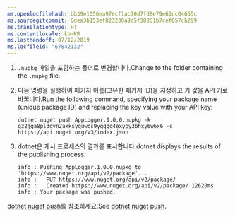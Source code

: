 ```yaml
---
ms.openlocfilehash: bb39e1056ea97ecf1ac70d7fd8e79e65dc04655c
ms.sourcegitcommit: 0dea3b153ef823230a9d5f38351b7cef057cb299
ms.translationtype: HT
ms.contentlocale: ko-KR
ms.lasthandoff: 07/12/2019
ms.locfileid: "67842132"
---
```

1. <span data-ttu-id="6a306-101">`.nupkg` 파일을 포함하는 폴더로 변경합니다.</span><span class="sxs-lookup"><span data-stu-id="6a306-101">Change to the folder containing the `.nupkg` file.</span></span>

1. <span data-ttu-id="6a306-102">다음 명령을 실행하여 패키지 이름(고유한 패키지 ID)을 지정하고 키 값을 API 키로 바꿉니다.</span><span class="sxs-lookup"><span data-stu-id="6a306-102">Run the following command, specifying your package name (unique package ID) and replacing the key value with your API key:</span></span>

    ```cli
    dotnet nuget push AppLogger.1.0.0.nupkg -k qz2jga8pl3dvn2akksyquwcs9ygggg4exypy3bhxy6w6x6 -s https://api.nuget.org/v3/index.json
    ```

1. <span data-ttu-id="6a306-103">dotnet은 게시 프로세스의 결과를 표시합니다.</span><span class="sxs-lookup"><span data-stu-id="6a306-103">dotnet displays the results of the publishing process:</span></span>

    ```output
    info : Pushing AppLogger.1.0.0.nupkg to 'https://www.nuget.org/api/v2/package'...
    info :   PUT https://www.nuget.org/api/v2/package/
    info :   Created https://www.nuget.org/api/v2/package/ 12620ms
    info : Your package was pushed.
    ```

<span data-ttu-id="6a306-104">[dotnet nuget push](/dotnet/core/tools/dotnet-nuget-push)를 참조하세요.</span><span class="sxs-lookup"><span data-stu-id="6a306-104">See [dotnet nuget push](/dotnet/core/tools/dotnet-nuget-push).</span></span>